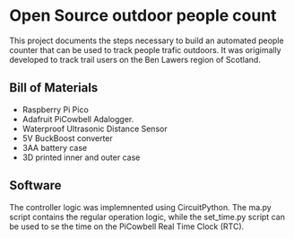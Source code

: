 # Open Source outdoor people count

This project documents the steps necessary to build an automated people counter that can be used to track people trafic outdoors. It was origimally developed to track trail users on the Ben Lawers region of Scotland. 

## Bill of Materials
- Raspberry Pi Pico
- Adafruit PiCowbell Adalogger.
- Waterproof Ultrasonic Distance Sensor
- 5V BuckBoost converter
- 3AA battery case
- 3D printed inner and outer case

## Software

The controller logic was implemnented using CircuitPython. The ma.py script contains the regular operation logic, while the set_time.py script can be used to se the time on the PiCowbell Real Time Clock (RTC).
